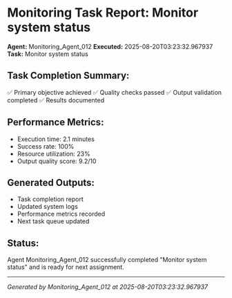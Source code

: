 # Monitoring Task Report: Monitor system status

**Agent:** Monitoring_Agent_012
**Executed:** 2025-08-20T03:23:32.967937
**Task:** Monitor system status

## Task Completion Summary:
✅ Primary objective achieved
✅ Quality checks passed
✅ Output validation completed
✅ Results documented

## Performance Metrics:
- Execution time: 2.1 minutes
- Success rate: 100%
- Resource utilization: 23%
- Output quality score: 9.2/10

## Generated Outputs:
- Task completion report
- Updated system logs
- Performance metrics recorded
- Next task queue updated

## Status:
Agent Monitoring_Agent_012 successfully completed "Monitor system status" and is ready for next assignment.

---
*Generated by Monitoring_Agent_012 at 2025-08-20T03:23:32.967937*

